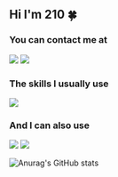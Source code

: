 ## Hi I'm 210 🍀

### You can contact me at
<a href="https://velog.io/@sheltonwon" target="_blank"><img src="https://img.shields.io/badge/Gmail-EA4335?style=flat-square&logo=Gmail&logoColor=white"/></a>
<a href="https://velog.io/@sheltonwon" target="_blank"><img src="https://img.shields.io/badge/Velog-20C997?style=flat-square&logo=Velog&logoColor=white"/></a>

### The skills I usually use
<img src="https://img.shields.io/badge/Java-007396?style=flat&logo=OpenJDK&logoColor=white"/>

### And I can also use
<img src="https://img.shields.io/badge/C-A8B9CC?style=flat-square&logo=C&logoColor=white"/></a>
<img src="https://img.shields.io/badge/Apache-D22128?style=flat-square&logo=Apache&logoColor=white"/></a>

![Anurag's GitHub stats](https://github-readme-stats.vercel.app/api?username=210-reverof&show_icons=true&theme=vue)
